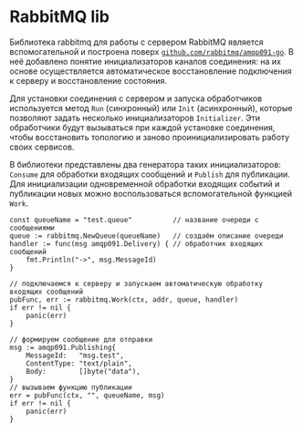 # RabbitMQ lib

Библиотека rabbitmq для работы с сервером RabbitMQ является вспомогательной и построена поверх
[`github.com/rabbitmq/amqp091-go`](https://github.com/rabbitmq/amqp091-go/). В неё добавлено понятие инициализаторов 
каналов соединения: на их основе осуществляется автоматическое восстановление подключения к серверу и восстановление 
состояния.

Для установки соединения с сервером и запуска обработчиков используется метод `Run` (синхронный) или
`Init` (асинхронный), которые позволяют задать несколько инициализаторов `Initializer`. Эти обработчики будут
вызываться при каждой установке соединения, чтобы восстановить топологию и заново проинициализировать работу
своих сервисов.

В библиотеки представлены два генератора таких инициализаторов: `Consume` для обработки входящих сообщений и
`Publish` для публикации. Для инициализации одновременной обработки входящих событий и публикации новых можно
воспользоваться вспомогательной функцией `Work`.

```golang
const queueName = "test.queue"          // название очереди с сообщениями
queue := rabbitmq.NewQueue(queueName)   // создаём описание очереди
handler := func(msg amqp091.Delivery) { // обработчик входящих сообщений
    fmt.Println("->", msg.MessageId)
}

// подключаемся к серверу и запускаем автоматическую обработку входящих сообщений
pubFunc, err := rabbitmq.Work(ctx, addr, queue, handler)
if err != nil {
    panic(err)
}

// формируем сообщение для отправки
msg := amqp091.Publishing{
    MessageId:   "msg.test",
    ContentType: "text/plain",
    Body:        []byte("data"),
}
// вызываем функцию публикации
err = pubFunc(ctx, "", queueName, msg)
if err != nil {
    panic(err)
}
```
